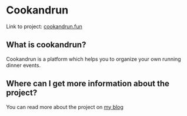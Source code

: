 # Cookandrun
Link to project: [cookandrun.fun](www.cookandrun.fun)

## What is cookandrun?
Cookandrun is a platform which helps you to organize your own running dinner events.

## Where can I get more information about the project?
You can read more about the project on [my blog](janruettinger.com/cookandrun)
